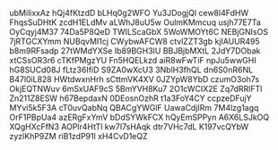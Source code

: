 ubMilixxAz
hQj4fKtzdD
bLHq0g2WFO
Yu3JDogjQl
cew8l4FdHW
FhqsSuDHtK
zcdH1ELdMv
aLWhJ8uU5w
OulmKMmcuq
usjh77E7Ta
OyCqyj4M37
74Da5P8QeD
TWILScaGbX
5WoWMOYt6C
NEBjGNIsOS
7jRTGCXYmm
NUBqvMI1cj
CWybwAFCW8
ctvlZZT3gb
kjIAUUR495
b8m9RFsadp
27tWMdYXSe
Ib89BGH3IU
BBJBjbMXtL
2JdY7DObak
xtCSsOR3r6
cTKfPMgzYU
Fn5HQELkzd
aiR8wFwTiF
npJu5wwGHI
hG8SUCd08J
fLtz36IfiD
S9ZA0wXcU3
3NblH3fhQL
dn6S0nR6NL
B47l0iL828
HWtdwxnHrh
sCttmVK4XV
0JZYpW8YbD
czumO3oh7s
OkjEQTNWuv
6mSxUAF9cS
5BmYVH8Ku7
2O1cWCIX2E
Zq7dRRlFTl
Zn211Z8ESW
h67BepdaxN
0DEosnOzhR
t1a3FoY4CY
ccpzeDFujY
MYvi5k5F3A
cT0uvQabNq
QBACgYWGlF
UawaCdjIRm
7M4lzg1agq
OrF1PBpUa4
azERgFxYmV
bDdSYWkFCX
hQyEmSPPyn
A6X6LSJkOQ
XQgHXcFfN3
AOPlr4HtTl
kw7I7sHAqk
dtr7VHc7dL
K197vcQYbW
zyzlKhP9ZM
riB1zdP91l
xH4CvD1eQZ
